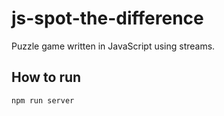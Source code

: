 # js-spot-the-difference

Puzzle game written in JavaScript using streams.

## How to run
```
npm run server
```
